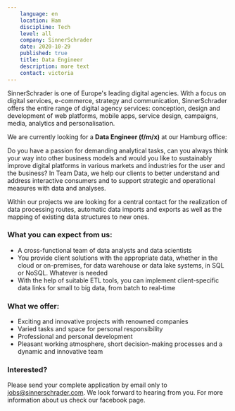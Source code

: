 ```yaml
---
    language: en
    location: Ham
    discipline: Tech
    level: all
    company: SinnerSchrader
    date: 2020-10-29
    published: true
    title: Data Engineer
    description: more text
    contact: victoria
---
```


SinnerSchrader is one of Europe's leading digital agencies. With a focus on digital services, e-commerce, strategy and communication, SinnerSchrader offers the entire range of digital agency services: conception, design and development of web platforms, mobile apps, service design, campaigns, media, analytics and personalisation.

We are currently looking for a **Data Engineer (f/m/x)** at our Hamburg office:

Do you have a passion for demanding analytical tasks, can you always think your way into other business models and would you like to sustainably improve digital platforms in various markets and industries for the user and the business? In Team Data, we help our clients to better understand and address interactive consumers and to support strategic and operational measures with data and analyses.

Within our projects we are looking for a central contact for the realization of data processing routes, automatic data imports and exports as well as the mapping of existing data structures to new ones.

### What you can expect from us:
- A cross-functional team of data analysts and data scientists
- You provide client solutions with the appropriate data, whether in the cloud or on-premises, for data warehouse or data lake systems, in SQL or NoSQL. Whatever is needed
- With the help of suitable ETL tools, you can implement client-specific data links for small to big data, from batch to real-time

### What we offer:
- Exciting and innovative projects with renowned companies
- Varied tasks and space for personal responsibility
- Professional and personal development
- Pleasant working atmosphere, short decision-making processes and a dynamic and innovative team

### Interested?
Please send your complete application by email only to <jobs@sinnerschrader.com>. We look forward to hearing from you. For more information about us check our facebook page. 

